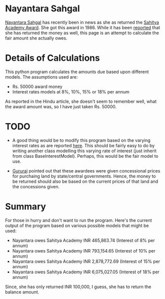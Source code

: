 # Nayantara Sahgal

[Nayantara Sahgal](https://en.wikipedia.org/wiki/Nayantara_Sahgal "Nayantara Sahgal") has recently been in news as she as returned the [Sahitya Academy Award](https://en.wikipedia.org/wiki/Sahitya_Akademi_Award). She got this award in 1986. While it has been [reported](http://www.thehindu.com/news/national/sahgal-returns-award-money/article7750688.ece?homepage=true) that she has returned the money as well, this page is an attempt to calculate the fair amount she actually owes. 

# Details of Calculations

This python program calculates the amounts due based upon different models. The assumptions used are:

* Rs. 50000 award money
* Interest rates models at 8%, 10%, 15% or 18% per annum

As reported in the Hindu article, she doesn't seem to remember well, what the award amount was, so I have just taken Rs. 50000. 

# TODO

* A good thing would be to modify this program based on the varying interest rates as are reported [here](http://www.allbankingsolutions.com/Banking-Tutor/Chronology-Bank-Rate-India.shtml).  This should be fairly easy to do by writing another class modelling this varying rate of interest (just inherit from class BaseInterestModel). Perhaps, this would be the fair model to use.

* [Gururaj](https://twitter.com/Equateall) pointed out that these awardees were given concessional prices for purchaing land by state/central governments. Hence, the money to be returned should also be based on the current prices of that land and the concessions given.


# Summary

For those in hurry and don't want to run the program. Here's the current output of the program based on various possible models that might be used:

* Nayantara owes Sahitya Academy INR 465,863.74 (Interest of 8% per annum) 
* Nayantara owes Sahitya Academy INR 793,154.65 (Interest of 10% per annum) 
* Nayantara owes Sahitya Academy INR 2,878,772.69 (Interest of 15% per annum)
* Nayantara owes Sahitya Academy INR 6,075,027.05 (Interest of 18% per annum) 

Since, she has only returned INR 100,000, I guess, she has to return the balance amount.